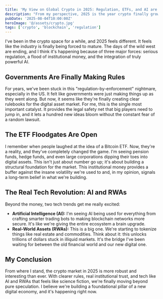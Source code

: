 ```yaml
---
title: 'My View on Global Crypto in 2025: Regulation, ETFs, and AI are Changing Everything'
description: "From my perspective, 2025 is the year crypto finally grows up. I'm breaking down the three things that I believe matter most: real regulation, the flood of institutional money from ETFs, and the mind-blowing impact of AI."
pubDate: '2025-08-04T10:00:00Z'
heroImage: '@/assets/crypto.jpg'
tags: ['crypto', 'blockchain', 'regulation']
---
```


I've been in the crypto space for a while, and 2025 feels different. It feels like the industry is finally being forced to mature. The days of the wild west are ending, and I think it's happening because of three major forces: serious regulation, a flood of institutional money, and the integration of truly powerful AI.

## Governments Are Finally Making Rules

For years, we've been stuck in this "regulation-by-enforcement" nightmare, especially in the US. It felt like governments were just making things up as they went along. But now, it seems like they're finally creating clear rulebooks for the digital asset market. For me, this is the single most important catalyst. It provides the legal safety net that big players need to jump in, and it lets a hundred new ideas bloom without the constant fear of a random lawsuit.

## The ETF Floodgates Are Open

I remember when people laughed at the idea of a Bitcoin ETF. Now, they're a reality, and they've completely changed the game. I'm seeing pension funds, hedge funds, and even large corporations dipping their toes into digital assets. This isn't just about number go up; it's about building a structural foundation for the market. This institutional money provides a buffer against the insane volatility we're used to and, in my opinion, signals a long-term belief in what we're building.

## The Real Tech Revolution: AI and RWAs

Beyond the money, two tech trends get me really excited:

- **Artificial Intelligence (AI):** I'm seeing AI being used for everything from crafting smarter trading bots to making blockchain networks more secure. It's like we're giving the entire ecosystem a brain upgrade.
- **Real-World Assets (RWAs):** This is a big one. We're starting to tokenize things like real estate and commodities. Think about it: this unlocks trillions of dollars stuck in illiquid markets. It's the bridge I've been waiting for between the old financial world and our new digital one.

## My Conclusion

From where I stand, the crypto market in 2025 is more robust and interesting than ever. With clearer rules, real institutional trust, and tech like AI and RWAs that feels like science fiction, we're finally moving beyond pure speculation. I believe we're building a foundational pillar of a new digital economy, and it's happening right now.
